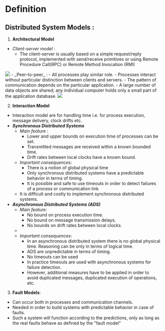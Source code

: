 # Definition
## Distributed System Models :
1. **Architectural Model**
- _Client-server model_ : 
	- The client-server is usually based on a simple request/reply protocol, implemented with send/receive primitives or using Remote Procedure Call(RPC) or Remote Method Invocation (RMI)
<img src= "https://i.imgur.com/GYRg4d5.png" >
- _Peer-to-peer_ :
	- All processes play similar role.
	- Processes interact without particular distinction between clients and servers.
	- The pattern of communication depends on the particular application.
	- A large number of data objects are shared; any individual computer holds only a small part of the application database.

<img src="https://i.imgur.com/jgu31t5.png" />

2. **Interaction Model**
- Interaction model are for handling time i.e. for process execution, message delivery, clock drifts etc.
- _**Synchronous Distributed Systems**_
	- _Main feature_ :
		- Lower and upper bounds on execution time of processes can be set.
		- Transmitted messages are received within a known bounded time.
		- Drift rates between local clocks have a known bound.
	- _Important consequences_:
		- There is a notion of global physical time
		- Only synchronous distributed systems have a predictable behavior in terms of timing. 
		- It is possible and safe to use timeouts in order to detect failures of a process or communication link
	- It is difficult and costly to implement synchronous distributed systems.
- _**Asynchronous Distributed Systems (ADS)**_
	- _Main feature_:
		- No bound on process execution time.
		- No bound on message transmission delays.
		- No bounds on drift rates between local clocks.
	- 
	- _Important consequences_:
		- In an asynchronous distributed system there is no global physical time. Reasoning can be only in terms of logical time.
		- ADS are unpredictable in terms of timing.
		- No timeouts can be used
		- In practice timeouts are used with asynchronous systems for failure detection.
		- However, additional measures have to be applied in order to avoid duplicated messages, duplicated execution of operations, etc.
3. **Fault Models**:
- Can occur both in processes and communication channels.
- Needed in order to build systems with predictable behavior in case of faults.
- Such a system will function according to the predictions, only as long as the real faults behave as defined by the "fault model"
<!--stackedit_data:
eyJoaXN0b3J5IjpbMTA5MjU4MjY0NiwxNDIwNTMzOTMxLDEyMz
cyMzI5OTJdfQ==
-->
